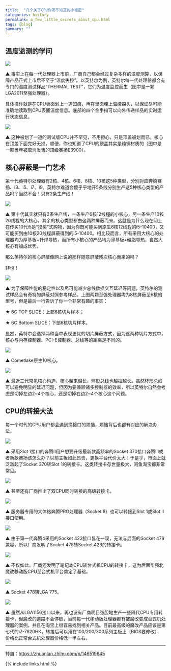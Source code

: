 ```yaml
---
title:  "几个关于CPU你所不知道的小秘密"
categories: history
permalink: a_few_little_secrets_about_cpu.html
tags: [blog]
summary: ""
---
```


## 温度监测的学问

![](/images/blogs/CPU_temperature_detection_1.jpg)

▲ 事实上在每一代处理器上市前，厂商自己都会经过复杂多样的温度测算，以保障产品正式上市后不至于“温度失控”。以英特尔为例，英特尔每一代处理器都会有专门的温度测试样品“THERMAL TEST”，它们为温度监控而生（图中是一颗LGA2011至强处理器）。

具体操作就是在CPU表面划上一道凹痕，再在里面埋上温控探头，以保证尽可能准确地读取到CPU表面温度信息。底部的四个金手指可以向外传递样品的实时运行状态信息。

![](/images/blogs/CPU_temperature_detection_2.jpg)

▲ 这种被划了一道的测试版CPU并不罕见，不用担心，只是顶盖被划而已，核心在顶盖下面完好无损，顺便，你也知道了CPU的顶盖其实是纯铜材质的（图中是一颗当年被取消发售的顶级赛扬E3900）。


## 核心屏蔽是一门艺术

第十代英特尔处理器有2核、4核、6核、8核、10核这5种类型，分别对应奔腾赛扬、i3、i5、i7、i9。英特尔难道会傻乎乎地开5条线分别生产这5种核心类型的产品吗？当然不会！只有2条生产线！

![](/images/blogs/intel_10Gen_cpu_source.jpg)

▲ 第十代其实就只有2条生产线，一条生产6核12线程的小核心，另一条生产10核20线程的大核心，其余的核心类型都由这两种屏蔽而来。这就是为什么现在网上在传买10代i5是“摸奖”式购物，因为你既可能买到原生6核12线程的i5-10400，又可能买到由10核20线程屏蔽得到的i5-10400。相比较而言，所有采用大核心的处理器均为厚基板+钎焊导热，而所有小核心的产品均为薄基板+硅脂导热，自然大核心有加成优势。

那么英特尔的核心屏蔽像网上说的那样随意屏蔽残次核心而来的吗？

非也！

![](/images/blogs/intel_xeon_cpu_different_slice.jpg)

▲ 为了保障性能的稳定性以及尽可能减少总线数据交互延迟等问题，英特尔的测试样品会有奇特的屏蔽对照参考样品。上图两颗至强处理器均为8核屏蔽至6核的型号，但是最后一行告诉了你一个非常有趣的事实：

★ 6C TOP SLICE：上部6核切片样本；

★ 6C Bottom SLICE：下部6核切片样本。

显然，英特尔会选择两种当中表现更优的切片屏蔽方式，因为这两种切片方式中，核心与内存控制器、PCI-E控制器、总线等的距离是不同的。

![](/images/blogs/intel_cometlake_native_10_core.jpg)

▲ Cometlake原生10核心。

![](/images/blogs/intel_cpu_native_core_slice.jpg)

▲ 最近三代常见核心构造，核心越来越长，环形总线也越拉越长。虽然环形总线可以避免明显的延迟问题，但因为要兼顾诸多控制器的效率，所以英特尔自然会考虑是切掉左边2~4个核心，还是切掉右边2~4个核心这个问题。


## CPU的转接大法

每一个时代的CPU用户都会遇到换接口的烦恼，烦恼背后也都有对应的解决办法。

![](/images/blogs/socket370_to_slot1_card.jpg)

▲ 采用Slot 1接口的奔腾II用户想要升级最新款高频率的Socket 370接口奔腾III或者新款赛扬该怎么办？以前主板如此昂贵，更换平台代价太大！于是乎，市面上就泛滥起了Socket 370转Slot 1的转接卡。这类转接卡存世量极大，闲鱼淘宝都非常常见。

![](/images/blogs/two_cpu_convert_card.jpg)

▲ 甚至还有厂商推出了双CPU同时转接的高级转接卡。

![](/images/blogs/pentium_pro_socket8_to_slot1_or_slot2_card.jpg)

▲ 服务器专用的大体格奔腾PRO处理器（Socket 8）也可以转接到Slot 1或Slot II接口使用。

![](/images/blogs/socket478_to_socket423_card.jpg)

▲ 由于第一代奔腾4采用的Socket 423接口昙花一现，无法与后面的Socket 478兼容，所以厂商发明了Socket 478转Socket 423的转接卡。

![](/images/blogs/mobile_cpu_to_desktop_cpu.jpg)

▲ 不仅如此，厂商还发明了笔记本CPU转台式机CPU的转接卡，这为后面华强北魔改移动版CPU至台式机平台奠定了基础。

![](/images/blogs/socket478_to_lga775_card.jpg)

▲ Socket 478转LGA 775。

![](/images/blogs/bga_to_lga1150_card.jpg)

▲ 虽然从LGA1156接口以来，再也没有厂商明目张胆地生产一些隔代CPU专用转接卡，但魔改的道路不会停歇，当前每一代移动版处理器都有被魔改变成台式机处理器的案例，并且在淘宝上很容易找到相关产品。目前最高级的魔改产品应该是第七代的i7-7820HK，转接后可以用在100/200/300系列主板上（BIOS要修改），价格比正常台式机处理器价格低一半左右。

---------

转自：https://zhuanlan.zhihu.com/p/146519645

{% include links.html %}
